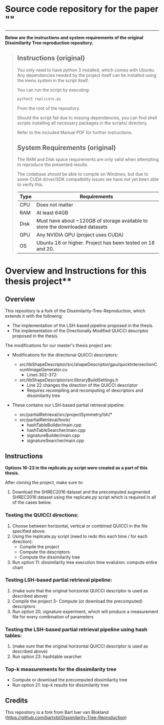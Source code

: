 # Source code repository for the paper ""

-----

**Below are the instructions and system requirements of the original Dissimilarity Tree reproduction repository.**

> ## Instructions (original)
> 
> You only need to have python 3 installed, which comes with Ubuntu. Any dependencies needed by the project itself can be installed using the menu system in the script itself.
>
> You can run the script by executing:
>
> ```bash
> python3 replicate.py
> ```
>
> From the root of the repository.
>
> Should the script fail due to missing dependencies, you can find shell scripts installing all necessary packages in the scripts/ directory.
>
> Refer to the included Manual PDF for further instructions.
>
> ## System Requirements (original)
>
> The RAM and Disk space requirements are only valid when attempting to reproduce the presented results.
> 
> The codebase _should_ be able to compile on Windows, but due to some CUDA driver/SDK compatbility issues we have not yet been able to verify this.
> 
> Type | Requirements
> -----|----------------------------------------------------------------------------
> CPU  | Does not matter
> RAM  | At least 64GB
> Disk | Must have about ~120GB of storage available to store the downloaded datasets
> GPU  | Any NVIDIA GPU (project uses CUDA)
> OS   | Ubuntu 16 or higher. Project has been tested on 18 and 20.
> 

# Overview and Instructions for this thesis project**

## Overview

This repository is a fork of the Dissimilarity-Tree-Reproduction, which extends it with the following:

- The implementation of the LSH-based pipeline proposed in the thesis.
- The implementation of the Directionally Modified QUICCI descriptor proposed in the thesis.

The modifications for our master's thesis project are:

- Modifications for the directional QUICCI descriptors:
	- src/libShapeDescriptor/src/shapeDescriptor/gpu/quickIntersectionCountImageGenerator.cu
		- Lines 302-372:
	- src/libShapeDescriptor/src/libraryBuildSettings.h
		- Line 22 changes the direction of the QUICCI descriptor
		- Requires recompiling and recomputing of descriptors and dissimilarity tree

- These contains our LSH-based partial retrieval pipeline:
	- src/partialRetrieval/src/projectSymmetry/lsh/*
	- src/partialRetrieval/tools/
		- hashTableBuilder/main.cpp
		- hashTableSearcher/main.cpp
		- signatureBuilder/main.cpp
		- signatureSearcher/main.cpp

## Instructions

**Options 16-23 in the replicate.py script were created as a part of this thesis.**

After cloning the project, make sure to:
1. Download the SHREC2016 dataset and the precomputed augmented SHREC2016 dataset using the replicate.py script
which is required in all of the cases below.

### Testing the QUICCI directions:

1. Choose between horizontal, vertical or combined QUICCI in the file specified above.
2. Using the replicate.py script (need to redo this each time / for each direction):
	- Compile the project
	- Compute the descriptors
	- Compute the dissimilarity tree
3. Run option 11: dissimilarity tree execution time evalution: compute entire chart

### Testing LSH-based partial retrieval pipeline:
1. (make sure that the original horizontal QUICCI descriptor is used as described above)
2. Compile the project
3- Compute (or download the precomputed) descriptors
4. Run option 20, signature experiment, which will produce a measurement file for every combination of parameters

### Testing the LSH-based partial retrieval pipeline using hash tables:
1. (make sure that the original horizontal QUICCI descriptor is used as described above)
2. Run option 23: hashtable searcher

### Top-k measurements for the dissimilarity tree
- Compute or download the precomputed dissimilarity tree
- Run option 21: top-k results for dissimilarity tree

## Credits

This repository is a fork from Bart Iver van Blokland (https://github.com/bartvbl/Dissimilarity-Tree-Reproduction)
